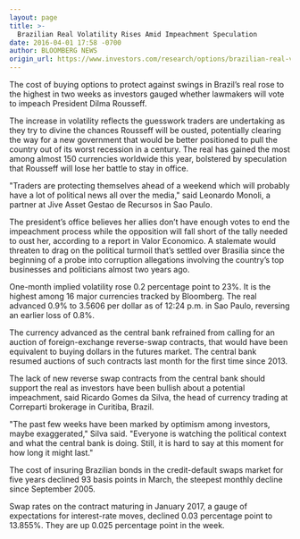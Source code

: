 ```yaml
---
layout: page
title: >-
  Brazilian Real Volatility Rises Amid Impeachment Speculation
date: 2016-04-01 17:58 -0700
author: BLOOMBERG NEWS
origin_url: https://www.investors.com/research/options/brazilian-real-volatility-rises-amid-impeachment-speculation/
---
```






The cost of buying options to protect against swings in Brazil’s real rose to the highest in two weeks as investors gauged whether lawmakers will vote to impeach President Dilma Rousseff.


The increase in volatility reflects the guesswork traders are undertaking as they try to divine the chances Rousseff will be ousted, potentially clearing the way for a new government that would be better positioned to pull the country out of its worst recession in a century. The real has gained the most among almost 150 currencies worldwide this year, bolstered by speculation that Rousseff will lose her battle to stay in office.


"Traders are protecting themselves ahead of a weekend which will probably have a lot of political news all over the media," said Leonardo Monoli, a partner at Jive Asset Gestao de Recursos in Sao Paulo.


The president’s office believes her allies don’t have enough votes to end the impeachment process while the opposition will fall short of the tally needed to oust her, according to a report in Valor Economico. A stalemate would threaten to drag on the political turmoil that’s settled over Brasilia since the beginning of a probe into corruption allegations involving the country’s top businesses and politicians almost two years ago.


One-month implied volatility rose 0.2 percentage point to 23%. It is the highest among 16 major currencies tracked by Bloomberg. The real advanced 0.9% to 3.5606 per dollar as of 12:24 p.m. in Sao Paulo, reversing an earlier loss of 0.8%.


The currency advanced as the central bank refrained from calling for an auction of foreign-exchange reverse-swap contracts, that would have been equivalent to buying dollars in the futures market. The central bank resumed auctions of such contracts last month for the first time since 2013.


The lack of new reverse swap contracts from the central bank should support the real as investors have been bullish about a potential impeachment, said Ricardo Gomes da Silva, the head of currency trading at Correparti brokerage in Curitiba, Brazil.


"The past few weeks have been marked by optimism among investors, maybe exaggerated," Silva said. "Everyone is watching the political context and what the central bank is doing. Still, it is hard to say at this moment for how long it might last."


The cost of insuring Brazilian bonds in the credit-default swaps market for five years declined 93 basis points in March, the steepest monthly decline since September 2005.


Swap rates on the contract maturing in January 2017, a gauge of expectations for interest-rate moves, declined 0.03 percentage point to 13.855%. They are up 0.025 percentage point in the week.




